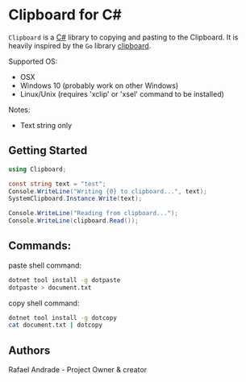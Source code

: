 # Clipboard for C# 

`Clipboard` is a [C#](https://learn.microsoft.com/en-us/dotnet/csharp/) library to copying and pasting to the Clipboard. It is heavily inspired by the 
`Go` library [clipboard](https://github.com/atotto/clipboard).

Supported OS:
* OSX
* Windows 10 (probably work on other Windows)
* Linux/Unix (requires 'xclip' or 'xsel' command to be installed)


Notes:
* Text string only

## Getting Started

```c#
using Clipboard;

const string text = "test";
Console.WriteLine("Writing {0} to clipboard...", text);
SystemClipboard.Instance.Write(text);

Console.WriteLine("Reading from clipboard...");
Console.WriteLine(clipboard.Read());
```

## Commands:

paste shell command:
```bash
dotnet tool install -g dotpaste
dotpaste > document.txt
```
copy shell command:
```bash
dotnet tool install -g dotcopy
cat document.txt | dotcopy
```

## Authors
Rafael Andrade - Project Owner & creator
